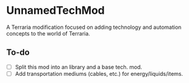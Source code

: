 # UnnamedTechMod
A Terraria modification focused on adding technology and automation concepts to the world of Terraria.

## To-do
- [ ] Split this mod into an library and a base tech. mod.
- [ ] Add transportation mediums (cables, etc.) for energy/liquids/items.
